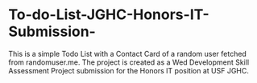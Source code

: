# To-do-List-JGHC-Honors-IT-Submission-
This is a simple Todo List with a Contact Card of a random user fetched from randomuser.me. The project is created as a Wed Development Skill Assessment Project submission for the Honors IT position at USF JGHC.
